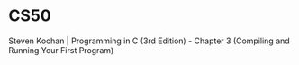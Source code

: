 # CS50

Steven Kochan | Programming in C (3rd Edition) - Chapter 3 (Compiling and Running Your First Program)
